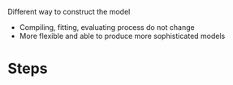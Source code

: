 Different way to construct the model
- Compiling, fitting, evaluating process do not change
- More flexible and able to produce more sophisticated models

# Steps
